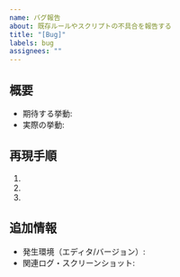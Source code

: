 ```yaml
---
name: バグ報告
about: 既存ルールやスクリプトの不具合を報告する
title: "[Bug]"
labels: bug
assignees: ""
---
```


## 概要

- 期待する挙動:
- 実際の挙動:

## 再現手順

1.
2.
3.

## 追加情報

- 発生環境（エディタ/バージョン）:
- 関連ログ・スクリーンショット:
